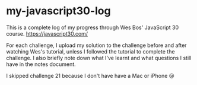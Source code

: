 # my-javascript30-log

This is a complete log of my progress through Wes Bos' JavaScript 30 course. https://javascript30.com/

For each challenge, I upload my solution to the challenge before and after watching Wes's tutorial, unless I followed the tutorial to complete the challenge. I also briefly note down what I've learnt and what questions I still have in the notes document.

I skipped challenge 21 because I don't have have a Mac or iPhone 😢
